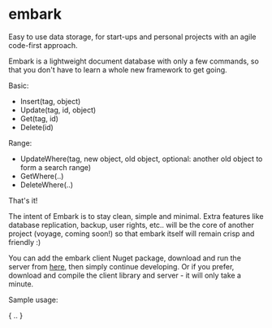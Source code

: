 # embark
Easy to use data storage, for start-ups and personal projects with an agile code-first approach.

Embark is a lightweight document database with only a few commands,
so that you don't have to learn a whole new framework to get going.

Basic:
- Insert(tag, object)
- Update(tag, id, object)
- Get(tag, id)
- Delete(id)

Range:
- UpdateWhere(tag, new object, old object, optional: another old object to form a search range)
- GetWhere(..)
- DeleteWhere(..)

That's it!

The intent of Embark is to stay clean, simple and minimal.
Extra features like database replication, backup, user rights, etc..
will be the core of another project (voyage, coming soon!) so that embark itself will remain crisp and friendly :)

You can add the embark client Nuget package, download and run the server from [here](http://example.todo/), then simply continue developing.
Or if you prefer, download and compile the client library and server - it will only take a minute.

Sample usage:

{
..
}
